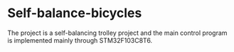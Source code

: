 # Self-balance-bicycles
The project is a self-balancing trolley project and the main control program is implemented mainly through STM32F103C8T6.
